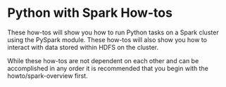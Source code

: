 Python with Spark How-tos
=========================

These how-tos will show you how to run Python tasks on a Spark cluster
using the PySpark module. These how-tos will also show you how to
interact with data stored within HDFS on the cluster.

While these how-tos are not dependent on each other and can be
accomplished in any order it is recommended that you begin with the
howto/spark-overview first.
